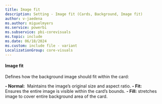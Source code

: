 ```yaml
---
title: Image fit
description: Setting - Image fit (Cards, Background, Image fit)
author: v-jaedena
ms.author: miguelmyers
ms.service: powerbi
ms.subservice: pbi-corevisuals
ms.topic: include
ms.date: 06/18/2024
ms.custom: include file - variant
LocalizationGroup: core-visuals
---
```

#### Image fit

Defines how the background image should fit within the card:

**- Normal:**  Maintains the image’s original size and aspect ratio.
**- Fit:** Ensures the entire image is visible within the card’s bounds.
**- Fill:** stretches image to cover entire background area of the card.
